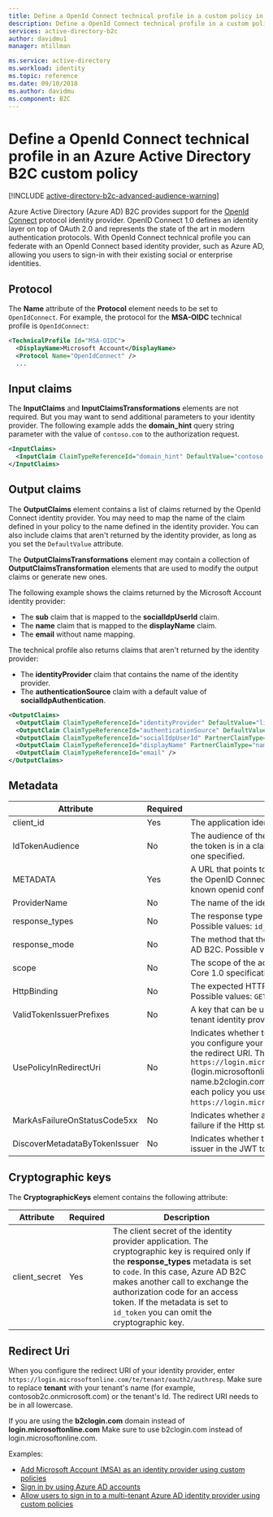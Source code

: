 ```yaml
---
title: Define a OpenId Connect technical profile in a custom policy in Azure Active Directory B2C | Microsoft Docs
description: Define a OpenId Connect technical profile in a custom policy in Azure Active Directory B2C.
services: active-directory-b2c
author: davidmu1
manager: mtillman

ms.service: active-directory
ms.workload: identity
ms.topic: reference
ms.date: 09/10/2018
ms.author: davidmu
ms.component: B2C
---
```


# Define a OpenId Connect technical profile in an Azure Active Directory B2C custom policy

[!INCLUDE [active-directory-b2c-advanced-audience-warning](../../includes/active-directory-b2c-advanced-audience-warning.md)]

Azure Active Directory (Azure AD) B2C provides support for the [OpenId Connect](https://openid.net/2015/04/17/openid-connect-certification-program/) protocol identity provider. OpenID Connect 1.0 defines an identity layer on top of OAuth 2.0 and represents the state of the art in modern authentication protocols.  With OpenId Connect technical profile you can federate with an OpenId Connect based identity provider, such as Azure AD, allowing you users to sign-in with their existing social or enterprise identities.

## Protocol

The **Name** attribute of the **Protocol** element needs to be set to `OpenIdConnect`. For example, the protocol for the **MSA-OIDC** technical profile is `OpenIdConnect`:

```XML
<TechnicalProfile Id="MSA-OIDC">
  <DisplayName>Microsoft Account</DisplayName>
  <Protocol Name="OpenIdConnect" />
  ...    
```

## Input claims

The **InputClaims** and **InputClaimsTransformations** elements are not required. But you may want to send additional parameters to your identity provider. The following example adds the **domain_hint** query string parameter with the value of `contoso.com` to the authorization request.

```XML
<InputClaims>
  <InputClaim ClaimTypeReferenceId="domain_hint" DefaultValue="contoso.com" />
</InputClaims>
```

## Output claims

The **OutputClaims** element contains a list of claims returned by the OpenId Connect identity provider. You may need to map the name of the claim defined in your policy to the name defined in the identity provider. You can also include claims that aren't returned by the identity provider, as long as you set the `DefaultValue` attribute.

The **OutputClaimsTransformations** element may contain a collection of **OutputClaimsTransformation** elements that are used to modify the output claims or generate new ones.

The following example shows the claims returned by the Microsoft Account identity provider:

- The **sub** claim that is mapped to the **socialIdpUserId** claim.
- The **name** claim that is mapped to the **displayName** claim.
- The **email** without name mapping.

The technical profile also returns claims that aren't returned by the identity provider:

- The **identityProvider** claim that contains the name of the identity provider.
- The **authenticationSource** claim with a default value of **socialIdpAuthentication**.

```xml
<OutputClaims>
  <OutputClaim ClaimTypeReferenceId="identityProvider" DefaultValue="live.com" />
  <OutputClaim ClaimTypeReferenceId="authenticationSource" DefaultValue="socialIdpAuthentication" />
  <OutputClaim ClaimTypeReferenceId="socialIdpUserId" PartnerClaimType="sub" />
  <OutputClaim ClaimTypeReferenceId="displayName" PartnerClaimType="name" />
  <OutputClaim ClaimTypeReferenceId="email" />
</OutputClaims>
```

## Metadata

| Attribute | Required | Description |
| --------- | -------- | ----------- |
| client_id | Yes | The application identifier of the identity provider. |
| IdTokenAudience | No | The audience of the id_token. If specified, Azure AD B2C checks whether the token is in a claim returned by the identity provider and is equal to the one specified. |
| METADATA | Yes | A URL that points to a JSON configuration document formatted according to the OpenID Connect Discovery specification, which is also known as a well-known openid configuration endpoint. |
| ProviderName | No | The name of the identity provider. |
| response_types | No | The response type according to the OpenID Connect Core 1.0 specification. Possible values: `id_token`, `code`, or `token`. |
| response_mode | No | The method that the identity provider uses to send the result back to Azure AD B2C. Possible values: `query`, `form_post` (default), or `fragment`. |
| scope | No | The scope of the access request defined according to the OpenID Connect Core 1.0 specification. Such as `openid`, `profile`, and `email`. |
| HttpBinding | No | The expected HTTP binding to the access token and claims token endpoints. Possible values: `GET` or `POST`.  |
| ValidTokenIssuerPrefixes | No | A key that can be used to sign in to each of the tenants when using a multi-tenant identity provider such as Azure Active Directory. |
| UsePolicyInRedirectUri | No | Indicates whether to use a policy when constructing the redirect URI. When you configure your application in the identity provider, you need to specify the redirect URI. The redirect URI points to Azure AD B2C, `https://login.microsoftonline.com/te/{tenant}/oauth2/authresp` (login.microsoftonline.com may change with your-tenant-name.b2clogin.com).  If you specify `false`, you need to add a redirect URI for each policy you use. For example: `https://login.microsoftonline.com/te/{tenant}/{policy}/oauth2/authresp`. |
| MarkAsFailureOnStatusCode5xx | No | Indicates whether a request to an external service should be marked as a failure if the Http status code is in the 5xx range. The default is `false`. |
| DiscoverMetadataByTokenIssuer | No | Indicates whether the OIDC metadata should be discovered by using the issuer in the JWT token. |

## Cryptographic keys

The **CryptographicKeys** element contains the following attribute:

| Attribute | Required | Description |
| --------- | -------- | ----------- |
| client_secret | Yes | The client secret of the identity provider application. The cryptographic key is required only if the **response_types** metadata is set to `code`. In this case, Azure AD B2C makes another call to exchange the authorization code for an access token. If the metadata is set to `id_token` you can omit the cryptographic key.  |  

## Redirect Uri
 
When you configure the redirect URI of your identity provider, enter `https://login.microsoftonline.com/te/tenant/oauth2/authresp`. Make sure to replace **tenant** with your tenant's name (for example, contosob2c.onmicrosoft.com) or the tenant's Id. The redirect URI needs to be in all lowercase.

If you are using the **b2clogin.com** domain instead of **login.microsoftonline.com** Make sure to use b2clogin.com instead of login.microsoftonline.com.

Examples:

- [Add Microsoft Account (MSA) as an identity provider using custom policies](active-directory-b2c-custom-setup-msa-idp.md)
- [Sign in by using Azure AD accounts](active-directory-b2c-setup-aad-custom.md)
- [Allow users to sign in to a multi-tenant Azure AD identity provider using custom policies](active-directory-b2c-setup-commonaad-custom.md)

 














